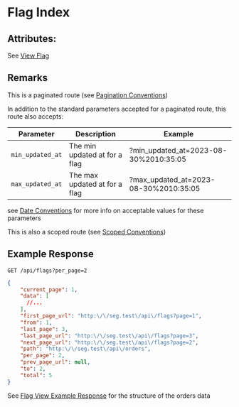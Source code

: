 # Flag Index

## Attributes:

See [View Flag](VIEW.md)

## Remarks

This is a paginated route (see [Pagination Conventions](../../CONVENTIONS.md#pagination-conventions))

In addition to the standard parameters accepted for a paginated route, this route also accepts:

| Parameter        | Description                     | Example                                 |
|------------------|---------------------------------|-----------------------------------------|
| `min_updated_at` | The min updated at for a flag   | ?min_updated_at=2023-08-30%2010:35:05   |
| `max_updated_at` | The max updated at for a flag   | ?max_updated_at=2023-08-30%2010:35:05   |

see [Date Conventions](../../CONVENTIONS.md#date-conventions) for more info on acceptable values for these parameters

This is also a scoped route (see [Scoped Conventions](../../CONVENTIONS.md#scoped-conventions))

## Example Response

```http request
GET /api/flags?per_page=2
```

```json lines
{
    "current_page": 1,
    "data": [
      //...
    ],
    "first_page_url": "http:\/\/seg.test\/api\/flags?page=1",
    "from": 1,
    "last_page": 3,
    "last_page_url": "http:\/\/seg.test\/api\/flags?page=3",
    "next_page_url": "http:\/\/seg.test\/api\/flags?page=2",
    "path": "http:\/\/seg.test\/api\/orders",
    "per_page": 2,
    "prev_page_url": null,
    "to": 2,
    "total": 5
}
```

See [Flag View Example Response](./VIEW.md#example-response) for the structure of the orders data


